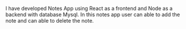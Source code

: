 I have developed Notes App using React as a frontend and Node as a backend with database Mysql.
In this notes app user can able to add the note and can able to delete the note.
